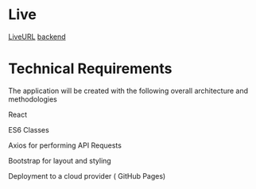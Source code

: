 
# Live
[LiveURL](https://alsatarysamah.github.io/transaction/)
[backend](https://mstart.cleverapps.io/)







# Technical Requirements

The application will be created with the following overall architecture and methodologies

React

ES6 Classes

Axios for performing API Requests

Bootstrap for layout and styling



Deployment to a cloud provider ( GitHub Pages)

